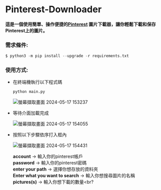 # Pinterest-Downloader
**這是一個使用簡單、操作便捷的[Pinterest](https://www.pinterest.co.kr) 圖片下載器，讓你輕鬆下載和保存Pinterest上的圖片。**
### 需求條件:
   ```py
   $ python3 -m pip install --upgrade -r requirements.txt   
   ```
### 使用方式:
- 在終端機執行以下程式碼
  ```py
  python main.py
  ```
  ![螢幕擷取畫面 2024-05-17 153237](https://github.com/cjenf/Pinterest-Downloader/assets/105590093/61baae4e-aab3-48a9-9706-77050135b6a1)
  
- 等待介面加載完成
  
  ![螢幕擷取畫面 2024-05-17 154055](https://github.com/cjenf/Pinterest-Downloader/assets/105590093/337a35a2-32c1-4853-a874-af9954b81a72)
  
- 按照以下步驟依序打入框內
  
  ![螢幕擷取畫面 2024-05-17 154431](https://github.com/cjenf/Pinterest-Downloader/assets/105590093/12713904-89c1-46a4-8031-c3bb80797700)
  
  __account__ -> 輸入你的pinterest帳戶<br>
  __password__ -> 輸入你的pinterest密碼<br>
  __enter your path__ -> 選擇你想存放的資料夾<br>
  __Enter what you want to search__ -> 輸入你想搜尋圖片的名稱<br>
  __pictures(s)__ -> 輸入你想下載的數量<br?
